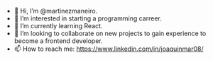 - 👋 Hi, I’m @martinezmaneiro.
- 👀 I’m interested in starting a programming carreer.
- 🌱 I’m currently learning React.
- 💞️ I’m looking to collaborate on new projects to gain experience to become a frontend developer.
- 📫 How to reach me: https://www.linkedin.com/in/joaquinmar08/
<!---
martinezmaneiro/martinezmaneiro is a ✨ special ✨ repository because its `README.md` (this file) appears on your GitHub profile.
You can click the Preview link to take a look at your changes.
--->
